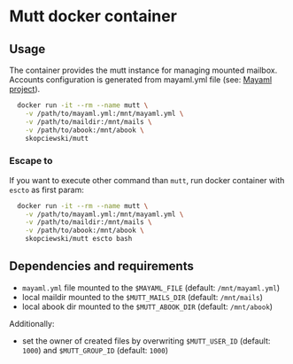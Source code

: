# Mutt docker container

## Usage

The container provides the mutt instance for managing mounted mailbox. Accounts configuration is generated from mayaml.yml file (see: [Mayaml project][mayaml_url]).

```bash
  docker run -it --rm --name mutt \
    -v /path/to/mayaml.yml:/mnt/mayaml.yml \
    -v /path/to/maildir:/mnt/mails \
    -v /path/to/abook:/mnt/abook \
    skopciewski/mutt
```

### Escape to

If you want to execute other command than `mutt`, run docker container with `escto` as first param:

```bash
  docker run -it --rm --name mutt \
    -v /path/to/mayaml.yml:/mnt/mayaml.yml \
    -v /path/to/maildir:/mnt/mails \
    -v /path/to/abook:/mnt/abook \
    skopciewski/mutt escto bash
```

## Dependencies and requirements

* `mayaml.yml` file mounted to the `$MAYAML_FILE` (default: `/mnt/mayaml.yml`)
* local maildir mounted to the `$MUTT_MAILS_DIR` (default: `/mnt/mails`)
* local abook dir mounted to the `$MUTT_ABOOK_DIR` (default: `/mnt/abook`)

Additionally:

* set the owner of created files by overwriting `$MUTT_USER_ID` (default: `1000`) and `$MUTT_GROUP_ID` (default: `1000`)

[mayaml_url]: https://github.com/skopciewski/mayaml
